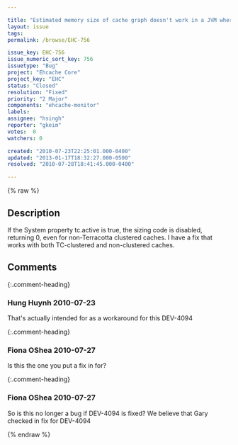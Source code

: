 ```yaml
---

title: "Estimated memory size of cache graph doesn't work in a JVM where tc.active is true"
layout: issue
tags: 
permalink: /browse/EHC-756

issue_key: EHC-756
issue_numeric_sort_key: 756
issuetype: "Bug"
project: "Ehcache Core"
project_key: "EHC"
status: "Closed"
resolution: "Fixed"
priority: "2 Major"
components: "ehcache-monitor"
labels: 
assignee: "hsingh"
reporter: "gkeim"
votes:  0
watchers: 0

created: "2010-07-23T22:25:01.000-0400"
updated: "2013-01-17T18:32:27.000-0500"
resolved: "2010-07-28T18:41:45.000-0400"

---
```




{% raw %}



## Description

<div markdown="1" class="description">

If the System property tc.active is true, the sizing code is disabled, returning 0, even for non-Terracotta clustered caches.  I have a fix that works with both TC-clustered and non-clustered caches.


</div>

## Comments


{:.comment-heading}
### **Hung Huynh** <span class="date">2010-07-23</span>

<div markdown="1" class="comment">

That's actually intended for as a workaround for this DEV-4094


</div>


{:.comment-heading}
### **Fiona OShea** <span class="date">2010-07-27</span>

<div markdown="1" class="comment">

Is this the one you put a fix in for?

</div>


{:.comment-heading}
### **Fiona OShea** <span class="date">2010-07-27</span>

<div markdown="1" class="comment">

So is this no longer a bug if DEV-4094 is fixed?
We believe that Gary checked in fix for DEV-4094

</div>



{% endraw %}
